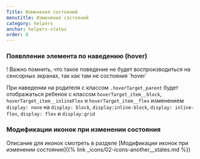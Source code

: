 ```yaml
---
Title: Изменения состояний
menutitle: Изменения состояний
category: helpers
anchor: helpers-states
order: 6
---
```


### Появлление элемента по наведению (hover)

<span class="alert alert-warning d-block" role="alert">
! Важно помнить, что такое поведение не будет воспроизводиться на сенсорных экранах, так как там не состояния `hover`</span>

При наведении на родителя с классом `.hoverTarget_parent` будет отображаться ребенок с классом `hoverTarget_item__block`, `hoverTarget_item__inlineFlex` и `hoverTarget_item__flex` изменением `display: none` на `display: block`, `display:inline-block`, `display: inline-flex`, `display: flex` и `display:grid`

### Модификации иконок при изменении состояния

Описание для иконок смотреть в разделе [Модификации иконок при изменении состояния]({% link _icons/02-icons-another__states.md %}) 